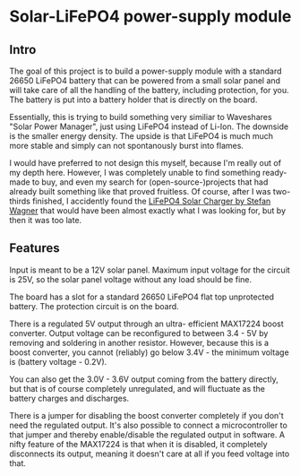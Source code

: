 # Solar-LiFePO4 power-supply module

## Intro

The goal of this project is to build a power-supply
module with a standard 26650 LiFePO4 battery that can
be powered from a small solar panel and will take
care of all the handling of the battery, including
protection, for you.
The battery is put into a battery holder that is
directly on the board.

Essentially, this is trying to build something
very similiar to Waveshares "Solar Power Manager",
just using LiFePO4 instead of Li-Ion. The
downside is the smaller energy density. The upside
is that LiFePO4 is much much more stable and simply
can not spontanously burst into flames.

I would have preferred to not design this myself,
because I'm really out of my depth here. However,
I was completely unable to find something ready-made
to buy, and even my search for (open-source-)projects
that had already built something like that proved
fruitless. Of course, after I was two-thirds finished,
I accidently found the
[LiFePO4 Solar Charger by Stefan Wagner](https://github.com/wagiminator/Power-Boards/blob/master/Solar_Charger/readme.md)
that would have been almost exactly what I was looking
for, but by then it was too late.

## Features

Input is meant to be a 12V solar panel. Maximum input
voltage for the circuit is 25V, so the solar panel
voltage without any load should be fine.

The board has a slot for a standard 26650 LiFePO4
flat top unprotected battery. The protection circuit
is on the board.

There is a regulated 5V output through an ultra-
efficient MAX17224 boost converter. Output voltage can
be reconfigured to between 3.4 - 5V by removing and
soldering in another resistor. However, because this
is a boost converter, you cannot (reliably) go below
3.4V - the minimum voltage is (battery voltage - 0.2V).

You can also get the 3.0V - 3.6V output coming from
the battery directly, but that is of course completely
unregulated, and will fluctuate as the battery charges
and discharges.

There is a jumper for disabling the boost converter
completely if you don't need the regulated output.
It's also possible to connect a microcontroller to
that jumper and thereby enable/disable the regulated
output in software. A nifty feature of the MAX17224
is that when it is disabled, it completely disconnects
its output, meaning it doesn't care at all if you
feed voltage into that.

